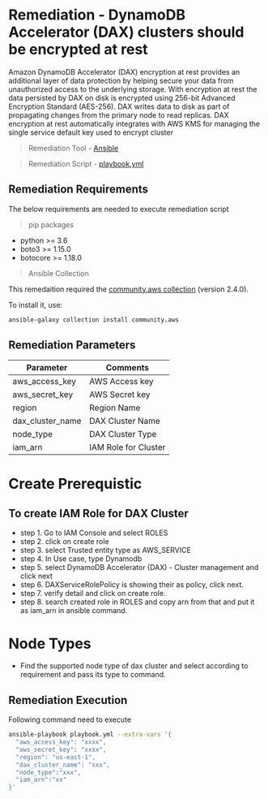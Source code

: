 # Remediation - DynamoDB Accelerator (DAX) clusters should be encrypted at rest
Amazon DynamoDB Accelerator (DAX) encryption at rest provides an additional layer of data protection by helping secure your data from unauthorized access to the underlying storage.
With encryption at rest the data persisted by DAX on disk is encrypted using 256-bit Advanced Encryption Standard (AES-256). DAX writes data to disk as part of propagating changes from the primary node to read replicas. DAX encryption at rest automatically integrates with AWS KMS for managing the single service default key used to encrypt cluster

> Remediation Tool   - [Ansible](https://www.ansible.com/)

> Remediation Script - [playbook.yml](playbook.yml)

## Remediation Requirements
The below requirements are needed to execute remediation script

> pip packages
- python >= 3.6
- boto3 >= 1.15.0
- botocore >= 1.18.0

> Ansible Collection

This remedaition required the [community.aws collection](https://galaxy.ansible.com/community/aws) (version 2.4.0).

To install it, use: 
```sh
ansible-galaxy collection install community.aws
```

## Remediation Parameters

| Parameter      | Comments             |
|----------------|----------------------|
| aws_access_key | AWS Access key       |
| aws_secret_key | AWS Secret key       |
| region         | Region Name          |
| dax_cluster_name        | DAX Cluster Name     |
| node_type        | DAX Cluster Type     |
| iam_arn        | IAM Role for Cluster |


# Create Prerequistic
## To create IAM Role for DAX Cluster
-   step 1. Go to IAM Console and select ROLES
-   step 2. click on create role
-   step 3. select Trusted entity type as AWS_SERVICE
-   step 4. In Use case, type Dynamodb
-   step 5. select DynamoDB Accelerator (DAX) - Cluster management and click next
-   step 6. DAXServiceRolePolicy is showing their as policy, click next.
-   step 7. verify detail and click on create role.
-   step 8. search created role in ROLES and copy arn from that and put it as iam_arn in ansible command.


# Node Types
-   Find the supported node type of dax cluster and select according to requirement and pass its type to command.

## Remediation Execution
Following command need to execute
```sh
ansible-playbook playbook.yml --extra-vars '{
  "aws_access_key": "xxxx",
  "aws_secret_key": "xxxx",
  "region": "us-east-1",
  "dax_cluster_name": "xxx",
  "node_type":"xxx",
  "iam_arn":"xx"
}'
```
